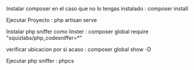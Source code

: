 Instalar composer en el caso que no lo tengas instalado : composer install 

Ejecutar Proyecto : php artisan serve 

Instalar  php sniffer como linster  : composer global require "squizlabs/php_codesniffer=*"

verificar ubicacion por si acaso : composer global show -D

Ejecutar php sniffer : phpcs 


